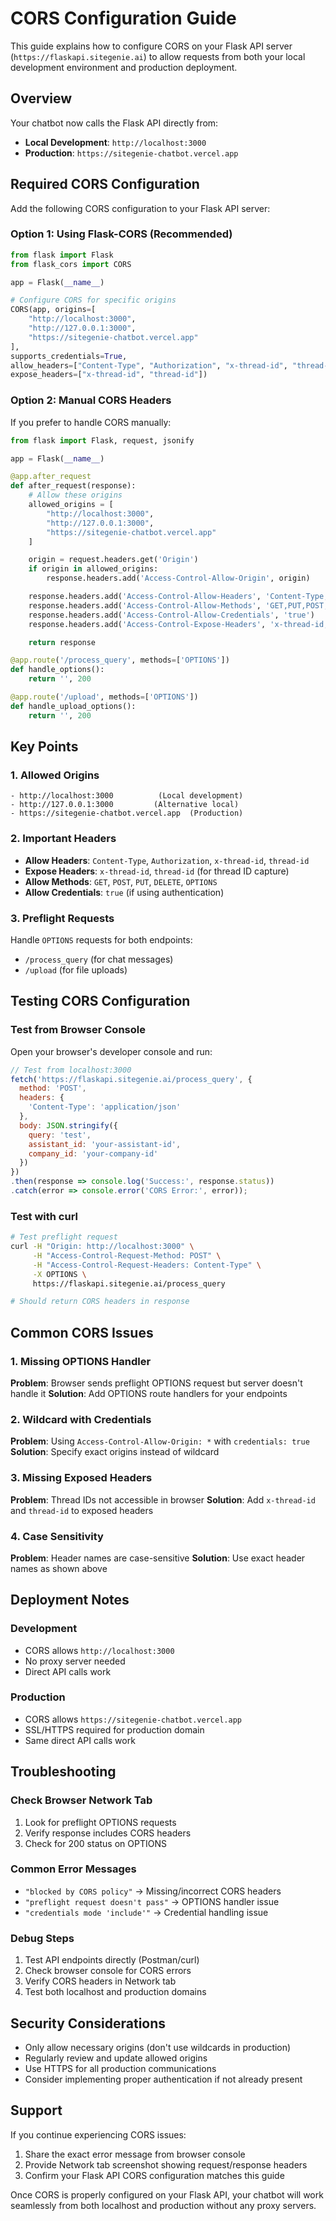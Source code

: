# CORS Configuration Guide

This guide explains how to configure CORS on your Flask API server (`https://flaskapi.sitegenie.ai`) to allow requests from both your local development environment and production deployment.

## Overview

Your chatbot now calls the Flask API directly from:
- **Local Development**: `http://localhost:3000`
- **Production**: `https://sitegenie-chatbot.vercel.app`

## Required CORS Configuration

Add the following CORS configuration to your Flask API server:

### Option 1: Using Flask-CORS (Recommended)

```python
from flask import Flask
from flask_cors import CORS

app = Flask(__name__)

# Configure CORS for specific origins
CORS(app, origins=[
    "http://localhost:3000",
    "http://127.0.0.1:3000",
    "https://sitegenie-chatbot.vercel.app"
],
supports_credentials=True,
allow_headers=["Content-Type", "Authorization", "x-thread-id", "thread-id"],
expose_headers=["x-thread-id", "thread-id"])
```

### Option 2: Manual CORS Headers

If you prefer to handle CORS manually:

```python
from flask import Flask, request, jsonify

app = Flask(__name__)

@app.after_request
def after_request(response):
    # Allow these origins
    allowed_origins = [
        "http://localhost:3000",
        "http://127.0.0.1:3000",
        "https://sitegenie-chatbot.vercel.app"
    ]

    origin = request.headers.get('Origin')
    if origin in allowed_origins:
        response.headers.add('Access-Control-Allow-Origin', origin)

    response.headers.add('Access-Control-Allow-Headers', 'Content-Type,Authorization,x-thread-id,thread-id')
    response.headers.add('Access-Control-Allow-Methods', 'GET,PUT,POST,DELETE,OPTIONS')
    response.headers.add('Access-Control-Allow-Credentials', 'true')
    response.headers.add('Access-Control-Expose-Headers', 'x-thread-id,thread-id')

    return response

@app.route('/process_query', methods=['OPTIONS'])
def handle_options():
    return '', 200

@app.route('/upload', methods=['OPTIONS'])
def handle_upload_options():
    return '', 200
```

## Key Points

### 1. **Allowed Origins**
```
- http://localhost:3000          (Local development)
- http://127.0.0.1:3000         (Alternative local)
- https://sitegenie-chatbot.vercel.app  (Production)
```

### 2. **Important Headers**
- **Allow Headers**: `Content-Type`, `Authorization`, `x-thread-id`, `thread-id`
- **Expose Headers**: `x-thread-id`, `thread-id` (for thread ID capture)
- **Allow Methods**: `GET`, `POST`, `PUT`, `DELETE`, `OPTIONS`
- **Allow Credentials**: `true` (if using authentication)

### 3. **Preflight Requests**
Handle `OPTIONS` requests for both endpoints:
- `/process_query` (for chat messages)
- `/upload` (for file uploads)

## Testing CORS Configuration

### Test from Browser Console

Open your browser's developer console and run:

```javascript
// Test from localhost:3000
fetch('https://flaskapi.sitegenie.ai/process_query', {
  method: 'POST',
  headers: {
    'Content-Type': 'application/json'
  },
  body: JSON.stringify({
    query: 'test',
    assistant_id: 'your-assistant-id',
    company_id: 'your-company-id'
  })
})
.then(response => console.log('Success:', response.status))
.catch(error => console.error('CORS Error:', error));
```

### Test with curl

```bash
# Test preflight request
curl -H "Origin: http://localhost:3000" \
     -H "Access-Control-Request-Method: POST" \
     -H "Access-Control-Request-Headers: Content-Type" \
     -X OPTIONS \
     https://flaskapi.sitegenie.ai/process_query

# Should return CORS headers in response
```

## Common CORS Issues

### 1. **Missing OPTIONS Handler**
**Problem**: Browser sends preflight OPTIONS request but server doesn't handle it
**Solution**: Add OPTIONS route handlers for your endpoints

### 2. **Wildcard with Credentials**
**Problem**: Using `Access-Control-Allow-Origin: *` with `credentials: true`
**Solution**: Specify exact origins instead of wildcard

### 3. **Missing Exposed Headers**
**Problem**: Thread IDs not accessible in browser
**Solution**: Add `x-thread-id` and `thread-id` to exposed headers

### 4. **Case Sensitivity**
**Problem**: Header names are case-sensitive
**Solution**: Use exact header names as shown above

## Deployment Notes

### Development
- CORS allows `http://localhost:3000`
- No proxy server needed
- Direct API calls work

### Production
- CORS allows `https://sitegenie-chatbot.vercel.app`
- SSL/HTTPS required for production domain
- Same direct API calls work

## Troubleshooting

### Check Browser Network Tab
1. Look for preflight OPTIONS requests
2. Verify response includes CORS headers
3. Check for 200 status on OPTIONS

### Common Error Messages
- `"blocked by CORS policy"` → Missing/incorrect CORS headers
- `"preflight request doesn't pass"` → OPTIONS handler issue
- `"credentials mode 'include'"` → Credential handling issue

### Debug Steps
1. Test API endpoints directly (Postman/curl)
2. Check browser console for CORS errors
3. Verify CORS headers in Network tab
4. Test both localhost and production domains

## Security Considerations

- Only allow necessary origins (don't use wildcards in production)
- Regularly review and update allowed origins
- Use HTTPS for all production communications
- Consider implementing proper authentication if not already present

## Support

If you continue experiencing CORS issues:
1. Share the exact error message from browser console
2. Provide Network tab screenshot showing request/response headers
3. Confirm your Flask API CORS configuration matches this guide

Once CORS is properly configured on your Flask API, your chatbot will work seamlessly from both localhost and production without any proxy servers.